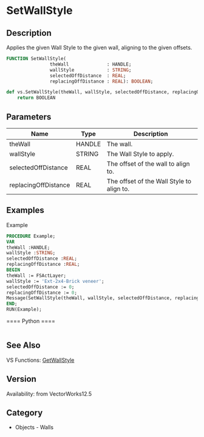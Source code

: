 # SetWallStyle

## Description
Applies the given Wall Style to the given wall, aligning to the given offsets.

```pascal
FUNCTION SetWallStyle(
				theWall              : HANDLE;
				wallStyle            : STRING;
				selectedOffDistance  : REAL;
				replacingOffDistance : REAL): BOOLEAN;
```

```python
def vs.SetWallStyle(theWall, wallStyle, selectedOffDistance, replacingOffDistance):
    return BOOLEAN
```

## Parameters
|Name|Type|Description|
|---|---|---|
|theWall|HANDLE|The wall.|
|wallStyle|STRING|The Wall Style to apply.|
|selectedOffDistance|REAL|The offset of the wall to align to.|
|replacingOffDistance|REAL|The offset of the Wall Style to align to.|

## Examples
Example
```pascal
PROCEDURE Example;
VAR
theWall :HANDLE;
wallStyle :STRING;
selectedOffDistance :REAL;
replacingOffDistance :REAL;
BEGIN
theWall := FSActLayer;
wallStyle := 'Ext-2x4-Brick veneer';
selectedOffDistance := 0;
replacingOffDistance := 0;
Message(SetWallStyle(theWall, wallStyle, selectedOffDistance, replacingOffDistance));
END;
RUN(Example);
```
==== Python ====
```python

```

## See Also
VS Functions:
[GetWallStyle](GetWallStyle.md)

## Version
Availability: from VectorWorks12.5

## Category
* Objects - Walls


